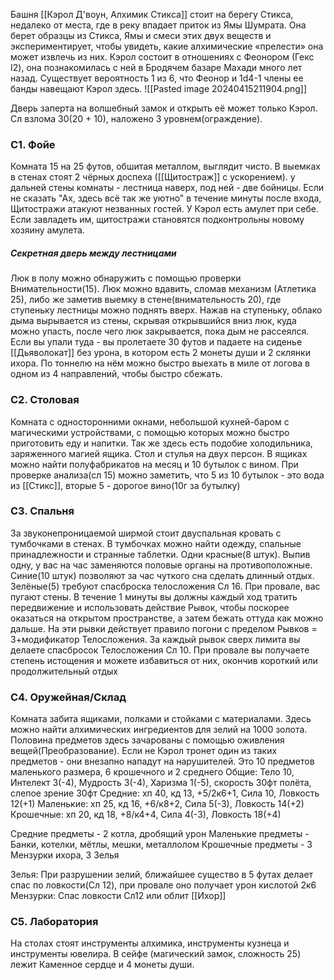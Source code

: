Башня [[Кэрол Д'воун, Алхимик Стикса]] стоит на берегу Стикса, недалеко от места, где в реку впадает приток из Ямы Шумрата. Она берет образцы из Стикса, Ямы и смеси этих двух веществ и экспериментирует, чтобы увидеть, какие алхимические «прелести» она может извлечь из них.
Кэрол состоит в отношениях с Феонором (Гекс I2), она познакомилась с ней в Бродячем базаре Махади много лет назад. Существует вероятность 1 из 6, что Феонор и 1d4-1 члены ее банды навещают Кэрол здесь.
![[Pasted image 20240415211904.png]]

Дверь заперта на волшебный замок и открыть её может только Кэрол. Сл взлома 30(20 + 10), наложено 3 уровнем(ограждение).
### C1. Фойе
Комната 15 на 25 футов, обшитая металлом, выглядит чисто. В выемках в стенах стоят 2 чёрных доспеха ([[Щитостраж]] с ускорением). у дальней стены комнаты - лестница наверх, под ней - две бойницы.
Если не сказать "Ах, здесь всё так же уютно" в течение минуты после входа, Щитостражи атакуют незванных гостей.
У Кэрол есть амулет при себе. Если завладеть им, щитостражи становятся подконтрольны новому хозяину амулета.
##### Секретная дверь между лестницами
Люк в полу можно обнаружить с помощью проверки Внимательности(15). Люк можно вдавить, сломав механизм (Атлетика 25), либо же заметив выемку в стене(внимательность 20), где ступеньку лестницы можно поднять вверх. Нажав на ступеньку, облако дыма вырывается из стены, скрывая открывшийся вниз люк, куда можно упасть, после чего люк закрывается, пока дым не рассеялся. Если вы упали туда - вы пролетаете 30 футов и падаете на сиденье [[Дьяволокат]] без урона, в котором есть 2 монеты души и 2 склянки ихора. По тоннелю на нём можно быстро выехать в миле от логова в одном из 4 направлений, чтобы быстро сбежать.

### C2. Столовая
Комната с односторонними окнами, небольшой кухней-баром с магическими устройствами, с помощью которых можно быстро приготовить еду и напитки. Так же здесь есть подобие холодильника, заряженного магией ящика. Стол и стулья на двух персон.
В ящиках можно найти полуфабрикатов на месяц и 10 бутылок с вином. При проверке анализа(сл 15) можно заметить, что 5 из 10 бутылок - это вода из [[Стикс]], вторые 5 - дорогое вино(10г за бутылку)
### C3. Спальня
За звуконепроницаемой ширмой стоит двуспальная кровать с тумбочками в стенах. В тумбочках можно найти одежду, спальные принадлежности и странные таблетки. Одни красные(8 штук). Выпив одну, у вас на час заменяются половые органы на противоположные.
Синие(10 штук) позволяют за час чуткого сна сделать длинный отдых. Зелёные(5) требуют спасброска телосложения Сл 16. При провале, вас пугают стены. В течение 1 минуты вы должны каждый ход тратить передвижение и использовать действие Рывок, чтобы поскорее оказаться на открытом пространстве, а затем бежать оттуда как можно дальше. На эти рывки действует правило погони с пределом Рывков = 3+модификатор Телосложения. За каждый рывок сверх лимита вы делаете спасбросок Телосложения Сл 10. При провале вы получаете степень истощения и можете избавиться от них, окончив короткий или продолжительный отдых
### C4. Оружейная/Склад
Комната забита ящиками, полками и стойками с материалами. Здесь можно найти алхимических ингредиентов для зелий на 1000 золота. Половина предметов здесь зачарованы с помощью оживления вещей(Преобразование). Если не Кэрол тронет один из таких предметов - они внезапно нападут на нарушителей.
Это 10 предметов маленького размера, 6 крошечного и 2 среднего
	Общие: Тело 10, Интелект 3(-4), Мудрость 3(-4), Харизма 1(-5), скорость 30фт полёта, слепое зрение 30фт
	Средние: хп 40, кд 13, +5/2к6+1, Сила 10, Ловкость 12(+1)
	Маленькие: хп 25, кд 16, +6/к8+2, Сила 5(-3), Ловкость 14(+2)
	Крошечные: хп 20, кд 18, +8/к4+4, Сила 4(-3), Ловкость 18(+4)
	
Средние предметы - 2 котла, дробящий урон
Маленькие предметы - Банки, котелки, мётлы, мешки, металлолом
Крошечные предметы - 3 Мензурки ихора, 3 Зелья

Зелья: При разрушении зелий, ближайшее существо в 5 футах делает спас по ловкости(Сл 12), при провале оно получает урон кислотой 2к6
Мензурки: Спас ловкости Сл12 или облит [[Ихор]]
### C5. Лаборатория
На столах стоят инструменты алхимика, инструменты кузнеца и инструменты ювелира. В сейфе (магический замок, сложность 25) лежит Каменное сердце и 4 монеты души.